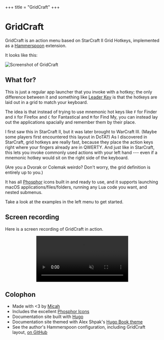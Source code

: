 +++
title = "GridCraft"
+++

# GridCraft

GridCraft is an action menu based on StarCraft II Grid Hotkeys,
implemented as a [Hammerspoon](https://hammerspoon.org) extension.

It looks like this:

<img src='{{< static "screenshot.png" >}}' style="max-width: 20em;" alt="Screenshot of GridCraft" />

## What for?

This is just a regular app launcher that you invoke with a hotkey;
the only difference between it and something like
[Leader Key](https://github.com/mikker/LeaderKey.app)
is that the hotkeys are laid out in a grid to match your keyboard.

The idea is that instead of trying to use mnemonic hot keys
like `F` for Finder and `X` for Firefox and `C` for Fantastical and `M` for Find My,
you can instead lay out the applications spacially and remember them by their place.

I first saw this in StarCraft II,
but it was later brought to WarCraft III.
(Maybe some players first encountered this layout in DoTA?)
As I discovered in StarCraft, grid hotkeys are really fast,
because they place the action keys right where your fingers already are in QWERTY.
And just like in StarCraft, this lets you invoke commonly used actions with your left hand ---
even if a mnemonic hotkey would sit on the right side of the keyboard.

(Are you a Dvorak or Colemak weirdo? Don't worry, the grid definition is entirely up to you.)

It has all [Phosphor](https://phosphoricons.com) icons built in and ready to use,
and it supports launching macOS applications/files/folders,
running any Lua code you want,
and nested submenus.

Take a look at the examples in the left menu to get started.

## Screen recording

Here is a screen recording of GridCraft in action.

<video muted playsinline controls
       style="max-width: 100%; height: auto; display: block; margin: 0 auto;"
       alt="Screen recording of GridCraft">
  <source src='{{< static "screenrecording.mp4" >}}' type="video/mp4">
</video>

## Colophon

* Made with <3 by [Micah](https://me.micahrl.com)
* Includes the excellent [Phosphor Icons](https://phosphoricons.com)
* Documentation site built with [Hugo](https://gohugo.io)
* Documentation site themed with Alex Shpak's [Hugo Book theme](https://github.com/alex-shpak/hugo-book)
* See the author's Hammerspoon configuration, including GridCraft layout,
  [on GitHub](https://github.com/mrled/dhd/blob/master/hbase/.hammerspoon/init.lua)


